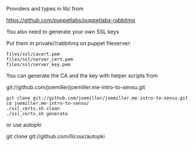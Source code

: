 Providers and types in lib/ from 

https://github.com/puppetlabs/puppetlabs-rabbitmq

You also need to generate your own SSL keys

Put them in private/<nodename>/rabbitmq on  puppet fileserver:

```
files/ssl/cacert.pem
files/ssl/server_cert.pem
files/ssl/server_key.pem
```

You can generate the CA and the key with helper scripts from

git://github.com/joemiller/joemiller.me-intro-to-sensu.git

```
git clone git://github.com/joemiller/joemiller.me-intro-to-sensu.git
cd joemiller.me-intro-to-sensu/
./ssl_certs.sh clean
./ssl_certs.sh generate
```

or use autopki

git clone git://github.com/llicour/autopki


